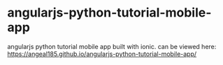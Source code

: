 # angularjs-python-tutorial-mobile-app
angularjs python tutorial mobile app built with ionic. 
can be viewed here: https://angeal185.github.io/angularjs-python-tutorial-mobile-app/
